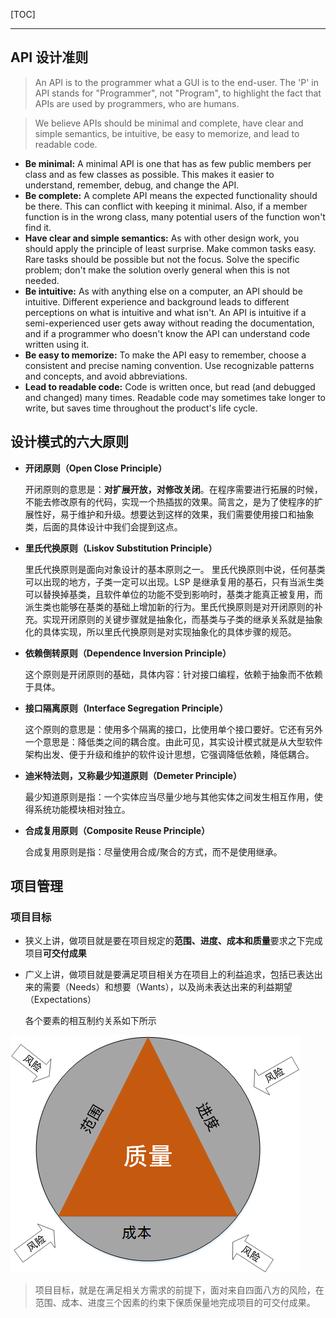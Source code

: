 [TOC]

------

## API 设计准则

> An API is to the programmer what a GUI is to the end-user. The 'P' in API stands for "Programmer", not "Program", to highlight the fact that APIs are used by programmers, who are humans.

> We believe APIs should be minimal and complete, have clear and simple semantics, be intuitive, be easy to memorize, and lead to readable code.

- **Be minimal:** A minimal API is one that has as few public members per class and as few classes as possible. This makes it easier to understand, remember, debug, and change the API.
- **Be complete:** A complete API means the expected functionality should be there. This can conflict with keeping it minimal. Also, if a member function is in the wrong class, many potential users of the function won't find it.
- **Have clear and simple semantics:** As with other design work, you should apply the principle of least surprise. Make common tasks easy. Rare tasks should be possible but not the focus. Solve the specific problem; don't make the solution overly general when this is not needed. 
- **Be intuitive:** As with anything else on a computer, an API should be intuitive. Different experience and background leads to different perceptions on what is intuitive and what isn't. An API is intuitive if a semi-experienced user gets away without reading the documentation, and if a programmer who doesn't know the API can understand code written using it.
- **Be easy to memorize:** To make the API easy to remember, choose a consistent and precise naming convention. Use recognizable patterns and concepts, and avoid abbreviations.
- **Lead to readable code:** Code is written once, but read (and debugged and changed) many times. Readable code may sometimes take longer to write, but saves time throughout the product's life cycle.

## 设计模式的六大原则

- **开闭原则（Open Close Principle）**

  开闭原则的意思是：**对扩展开放，对修改关闭**。在程序需要进行拓展的时候，不能去修改原有的代码，实现一个热插拔的效果。简言之，是为了使程序的扩展性好，易于维护和升级。想要达到这样的效果，我们需要使用接口和抽象类，后面的具体设计中我们会提到这点。

- **里氏代换原则（Liskov Substitution Principle）**

  里氏代换原则是面向对象设计的基本原则之一。 里氏代换原则中说，任何基类可以出现的地方，子类一定可以出现。LSP 是继承复用的基石，只有当派生类可以替换掉基类，且软件单位的功能不受到影响时，基类才能真正被复用，而派生类也能够在基类的基础上增加新的行为。里氏代换原则是对开闭原则的补充。实现开闭原则的关键步骤就是抽象化，而基类与子类的继承关系就是抽象化的具体实现，所以里氏代换原则是对实现抽象化的具体步骤的规范。

- **依赖倒转原则（Dependence Inversion Principle）**

  这个原则是开闭原则的基础，具体内容：针对接口编程，依赖于抽象而不依赖于具体。

- **接口隔离原则（Interface Segregation Principle）**

  这个原则的意思是：使用多个隔离的接口，比使用单个接口要好。它还有另外一个意思是：降低类之间的耦合度。由此可见，其实设计模式就是从大型软件架构出发、便于升级和维护的软件设计思想，它强调降低依赖，降低耦合。

- **迪米特法则，又称最少知道原则（Demeter Principle）**

  最少知道原则是指：一个实体应当尽量少地与其他实体之间发生相互作用，使得系统功能模块相对独立。

- **合成复用原则（Composite Reuse Principle）**

  合成复用原则是指：尽量使用合成/聚合的方式，而不是使用继承。

## 项目管理

### 项目目标

- 狭义上讲，做项目就是要在项目规定的**范围、进度、成本和质量**要求之下完成项目**可交付成果**

- 广义上讲，做项目就是要满足项目相关方在项目上的利益追求，包括已表达出来的需要（Needs）和想要（Wants），以及尚未表达出来的利益期望（Expectations）

  

  各个要素的相互制约关系如下所示

![范围、进度、成本](pic/projectmanagement/scope_progress_cost.png)

> 项目目标，就是在满足相关方需求的前提下，面对来自四面八方的风险，在范围、成本、进度三个因素的约束下保质保量地完成项目的可交付成果。


